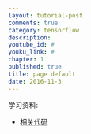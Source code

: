 ```yaml
---
layout: tutorial-post
comments: true
category: tensorflow
description: 
youtube_id: #
youku_link: #
chapter: 1
published: true
title: page default
date: 2016-11-3
---
```



学习资料:
  * [相关代码]()